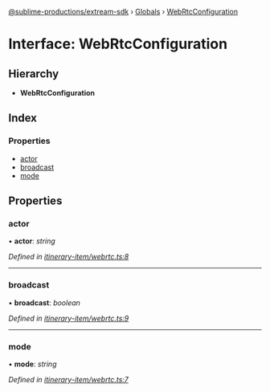 [@sublime-productions/extream-sdk](../README.md) › [Globals](../globals.md) › [WebRtcConfiguration](webrtcconfiguration.md)

# Interface: WebRtcConfiguration

## Hierarchy

* **WebRtcConfiguration**

## Index

### Properties

* [actor](webrtcconfiguration.md#actor)
* [broadcast](webrtcconfiguration.md#broadcast)
* [mode](webrtcconfiguration.md#mode)

## Properties

###  actor

• **actor**: *string*

*Defined in [itinerary-item/webrtc.ts:8](https://github.com/Extream-SaaS/ex-sdk/blob/c40df84/src/itinerary-item/webrtc.ts#L8)*

___

###  broadcast

• **broadcast**: *boolean*

*Defined in [itinerary-item/webrtc.ts:9](https://github.com/Extream-SaaS/ex-sdk/blob/c40df84/src/itinerary-item/webrtc.ts#L9)*

___

###  mode

• **mode**: *string*

*Defined in [itinerary-item/webrtc.ts:7](https://github.com/Extream-SaaS/ex-sdk/blob/c40df84/src/itinerary-item/webrtc.ts#L7)*
